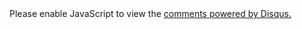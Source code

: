 <div id="disqus_thread"></div>
<script>
var disqus_config = function () {
this.page.url = "{{ site.url }}" + "{{ include.url }}";  // Replace PAGE_URL with your page's canonical URL variable
this.page.identifier = "{{ include.id }}"; // Replace PAGE_IDENTIFIER with your page's unique identifier variable
};
(function() { // DON'T EDIT BELOW THIS LINE
var d = document, s = d.createElement('script');
s.src = 'https://mandysblog-1.disqus.com/embed.js';
s.setAttribute('data-timestamp', +new Date());
(d.head || d.body).appendChild(s);
})();
</script>
<noscript>Please enable JavaScript to view the <a href="https://disqus.com/?ref_noscript">comments powered by Disqus.</a></noscript>
